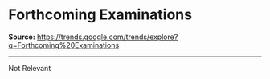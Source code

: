 # Forthcoming Examinations

**Source:** https://trends.google.com/trends/explore?q=Forthcoming%20Examinations

---

Not Relevant

